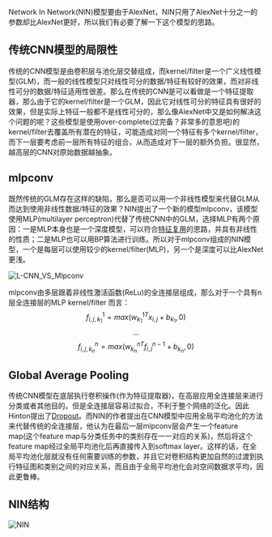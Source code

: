 Network In Network(NIN)模型要由于AlexNet，NIN只用了AlexNet十分之一的参数却比AlexNet更好，所以我们有必要了解一下这个模型的思路。

## 传统CNN模型的局限性
传统的CNN模型是由卷积层与池化层交替组成，而kernel/filter是一个广义线性模型(GLM)，而一般的线性模型只对线性可分的数据/特征有较好的效果，而对非线性可分的数据/特征适用性很差。那么在传统的CNN是可以看做是一个特征提取器，那么由于它的kernel/filter是一个GLM，因此它对线性可分的特征具有很好的效果，但是实际上特征一般都不是线性可分的，那么像AlexNet中又是如何解决这个问题的呢？这些模型是使用over-complete(过完备？非常多的意思吧)的kernel/filter去覆盖所有潜在的特征，可能造成对同一个特征有多个kernel/filter，而下一层要考虑前一层所有特征的组合，从而造成对下一层的额外负担。很显然，越高层的CNN对原始数据越抽象。

## mlpconv
既然传统的GLM存在这样的缺陷，那么是否可以用一个非线性模型来代替GLM从而达到使用非线性数据/特征的效果？NIN提出了一个新的模型mlpconv，该模型使用MLP(multilayer perceptron)代替了传统CNN中的GLM，选择MLP有两个原因：一是MLP本身也是一个深度模型，可以符合[特征复用](http://ieeexplore.ieee.org/stamp/stamp.jsp?arnumber=6472238)的思路，并具有非线性的性质；二是MLP也可以用BP算法进行训练。所以对于mlpconv组成的NIN模型，一个是每层可以使用较少的kernel/filter(MLP)，另一个是深度可以比AlexNet更浅。

![L-CNN_VS_Mlpconv](https://raw.githubusercontent.com/Lehyu/lehyu.github.com/master/image/DL/NIN/mlpconv.png)

mlpconv由多层跟着非线性激活函数(ReLu)的全连接层组成，那么对于一个具有n层全连接层的MLP kernel/filter 而言：
$$f_{i,j,k_{1}}^{1} = max({w_{k_{1}}^{1}}^{T} x_{i,j} + b_{k_{1}}, 0)$$
$$\dots$$
$$f_{i,j,k_{n}}^{n} = max({w_{k_{n}}^{n}}^{T} f_{i,j}^{n-1} + b_{k_{n}}, 0)$$

## Global Average Pooling
传统CNN模型在底层执行卷积操作(作为特征提取器)，在高层应用全连接层来进行分类或者其他目的。但是全连接层容易过拟合，不利于整个网络的泛化。因此Hinton提出了[Dropout](http://arxiv.org/pdf/1207.0580v1.pdf)。而NIN的作者提出在CNN模型中应用全局平均池化的方法来代替传统的全连接层，他认为在最后一层mlpconv层会产生一个feature map(这个feature map与分类任务中的类别存在一一对应的关系)，然后将这个feature map经过全局平均池化后再直接传入到softmax layer。这样的话，在全局平均池化层就没有任何需要训练的参数，并且它对卷积结构更加自然的过渡到执行特征图和类别之间的对应关系，而且由于全局平均池化会对空间数据求平均，因此更鲁棒。

## NIN结构

![NIN](https://raw.githubusercontent.com/Lehyu/lehyu.github.com/master/image/DL/NIN/NIN.png)
